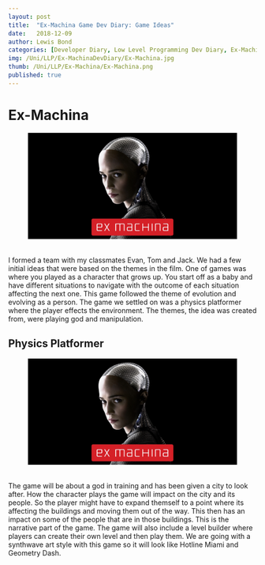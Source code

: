 ```yaml
---
layout: post
title:  "Ex-Machina Game Dev Diary: Game Ideas"
date:   2018-12-09
author: Lewis Bond
categories: [Developer Diary, Low Level Programming Dev Diary, Ex-Machina Dev Diary]
img: /Uni/LLP/Ex-MachinaDevDiary/Ex-Machina.jpg
thumb: /Uni/LLP/Ex-Machina/Ex-Machina.png
published: true
---
```

<!--more-->

# Ex-Machina

<figure>
   <a href="/assets/img/blog/Uni/LLP/Ex-MachinaDevDiary/Ex-Machina.jpg"><img src="/assets/img/blog/Uni/LLP/Ex-MachinaDevDiary/Ex-Machina.jpg"></a>
	<figcaption></figcaption>
</figure>
<br/>
I formed a team with my classmates Evan, Tom and Jack. We had a few initial ideas that were based on the themes in the film. One of games was where you played as a character that grows up. You start off as a baby and have different situations to navigate with the outcome of each situation affecting the next one. This game followed the theme of evolution and evolving as a person. The game we settled on was a physics platformer where the player effects the environment. The themes, the idea was created from, were playing god and manipulation. 

## Physics Platformer

<figure>
    <a href="/assets/img/blog/Uni/LLP/Ex-MachinaDevDiary/Ex-Machina.jpg"><img src="/assets/img/blog/Uni/LLP/Ex-MachinaDevDiary/Ex-Machina.jpg"></a>
    <figcaption></figcaption>
</figure>
<br/>
The game will be about a god in training and has been given a city to look after. How the character plays the game will impact on the city and its people. So the player might have to expand themself to a point where its affecting the buildings and moving them out of the way. This then has an impact on some of the people that are in those buildings. This is the narrative part of the game. The game will also include a level builder where players can create their own level and then play them. We are going with a synthwave art style with this game so it will look like Hotline Miami and Geometry Dash. 
